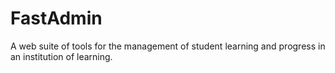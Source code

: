 # FastAdmin
A web suite of tools for the management of student learning and progress in an institution of learning.
